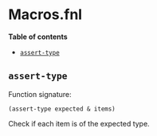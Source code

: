 # Macros.fnl

**Table of contents**

- [`assert-type`](#assert-type)

## `assert-type`
Function signature:

```
(assert-type expected & items)
```

Check if each item is of the expected type.


<!-- Generated with Fenneldoc 1.0.1
     https://gitlab.com/andreyorst/fenneldoc -->
